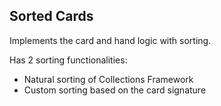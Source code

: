 ## Sorted Cards

Implements the card and hand logic with sorting.

Has 2 sorting functionalities:
- Natural sorting of Collections Framework
- Custom sorting based on the card signature
